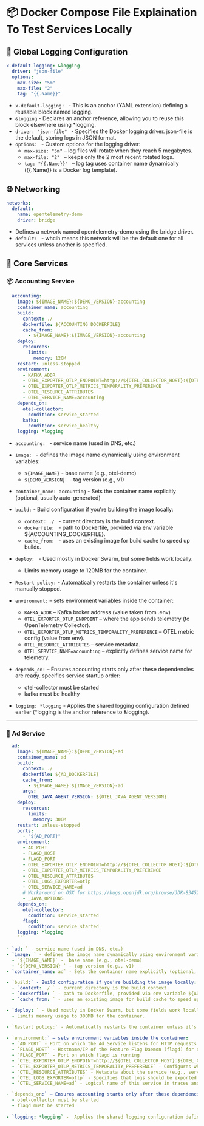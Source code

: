 # 📦 Docker Compose File Explaination To Test Services Locally

## 🔁 Global Logging Configuration
```yaml
x-default-logging: &logging
  driver: "json-file"
  options:
    max-size: "5m"
    max-file: "2"
    tag: "{{.Name}}"
```

- `x-default-logging: ` - This is an anchor (YAML extension) defining a reusable block named logging.
- `&logging` -  Declares an anchor reference, allowing you to reuse this block elsewhere using *logging.
- `driver: "json-file" ` -  Specifies the Docker logging driver. json-file is the default, storing logs in JSON format.
- `options: ` - Custom options for the logging driver:
  - `max-size: "5m"` – log files will rotate when they reach 5 megabytes.
  - `max-file: "2" ` – keeps only the 2 most recent rotated logs.
  - `tag: "{{.Name}}" ` – log tag uses container name dynamically ({{.Name}} is a Docker log template).

## 🌐 Networking

```yaml
networks:
  default:
    name: opentelemetry-demo
    driver: bridge
```

- Defines a network named opentelemetry-demo using the bridge driver.
- `default: ` - whcih means this network will be the default one for all services unless another is specified.

## 🧱 Core Services

### 📦 Accounting Service

```yaml
  accounting:
    image: ${IMAGE_NAME}:${DEMO_VERSION}-accounting
    container_name: accounting
    build:
      context: ./
      dockerfile: ${ACCOUNTING_DOCKERFILE}
      cache_from:
        - ${IMAGE_NAME}:${IMAGE_VERSION}-accounting
    deploy:
      resources:
        limits:
          memory: 120M
    restart: unless-stopped
    environment:
      - KAFKA_ADDR
      - OTEL_EXPORTER_OTLP_ENDPOINT=http://${OTEL_COLLECTOR_HOST}:${OTEL_COLLECTOR_PORT_HTTP}
      - OTEL_EXPORTER_OTLP_METRICS_TEMPORALITY_PREFERENCE
      - OTEL_RESOURCE_ATTRIBUTES
      - OTEL_SERVICE_NAME=accounting
    depends_on:
      otel-collector:
        condition: service_started
      kafka:
        condition: service_healthy
    logging: *logging
```

- `accounting: ` - service name (used in DNS, etc.)
- `image: ` - defines the image name dynamically using environment variables:
  - `${IMAGE_NAME}` -  base name (e.g., otel-demo)
  - `${DEMO_VERSION} ` - tag version (e.g., v1)
- `container_name: accounting` - Sets the container name explicitly (optional, usually auto-generated)

- `build:` - Build configuration if you're building the image locally:
  - `context: ./ ` - current directory is the build context.
  - `dockerfile: ` - path to Dockerfile, provided via env variable ${ACCOUNTING_DOCKERFILE}.
  - `cache_from: ` - uses an existing image for build cache to speed up builds.

- `deploy: ` - Used mostly in Docker Swarm, but some fields work locally:
  - Limits memory usage to 120MB for the container.

- `Restart policy:` - Automatically restarts the container unless it's manually stopped.
  
- `environment:` – sets environment variables inside the container:
  - `KAFKA_ADDR` – Kafka broker address (value taken from .env)
  - `OTEL_EXPORTER_OTLP_ENDPOINT` – where the app sends telemetry (to OpenTelemetry Collector).
  - `OTEL_EXPORTER_OTLP_METRICS_TEMPORALITY_PREFERENCE` – OTEL metric config (value from env).
  - `OTEL_RESOURCE_ATTRIBUTES` – service metadata.
  - `OTEL_SERVICE_NAME=accounting` – explicitly defines service name for telemetry.

- `depends_on:` – Ensures accounting starts only after these dependencies are ready. specifies service startup order:
  - otel-collector must be started
  - kafka must be healthy

- `logging: *logging` -  Applies the shared logging configuration defined earlier (*logging is the anchor reference to &logging).

---

### 📢 Ad Service

```yaml
  ad:
    image: ${IMAGE_NAME}:${DEMO_VERSION}-ad
    container_name: ad
    build:
      context: ./
      dockerfile: ${AD_DOCKERFILE}
      cache_from:
        - ${IMAGE_NAME}:${IMAGE_VERSION}-ad
      args:
        OTEL_JAVA_AGENT_VERSION: ${OTEL_JAVA_AGENT_VERSION}
    deploy:
      resources:
        limits:
          memory: 300M
    restart: unless-stopped
    ports:
      - "${AD_PORT}"
    environment:
      - AD_PORT
      - FLAGD_HOST
      - FLAGD_PORT
      - OTEL_EXPORTER_OTLP_ENDPOINT=http://${OTEL_COLLECTOR_HOST}:${OTEL_COLLECTOR_PORT_HTTP}
      - OTEL_EXPORTER_OTLP_METRICS_TEMPORALITY_PREFERENCE
      - OTEL_RESOURCE_ATTRIBUTES
      - OTEL_LOGS_EXPORTER=otlp
      - OTEL_SERVICE_NAME=ad
      # Workaround on OSX for https://bugs.openjdk.org/browse/JDK-8345296
      - _JAVA_OPTIONS
    depends_on:
      otel-collector:
        condition: service_started
      flagd:
        condition: service_started
    logging: *logging
    ```

- `ad: ` - service name (used in DNS, etc.)
- `image: ` - defines the image name dynamically using environment variables:
  - `${IMAGE_NAME}` -  base name (e.g., otel-demo)
  - `${DEMO_VERSION} ` - tag version (e.g., v1)
- `container_name: ad` - Sets the container name explicitly (optional, usually auto-generated)

- `build:` - Build configuration if you're building the image locally:
  - `context: ./ ` - current directory is the build context.
  - `dockerfile: ` - path to Dockerfile, provided via env variable ${AD_DOCKERFILE}.
  - `cache_from: ` - uses an existing image for build cache to speed up builds.

- `deploy: ` - Used mostly in Docker Swarm, but some fields work locally:
  - Limits memory usage to 300MB for the container.

- `Restart policy:` - Automatically restarts the container unless it's manually stopped.
  
- `environment:` – sets environment variables inside the container:
  - `AD_PORT` - Port on which the Ad Service listens for HTTP requests
  - `FLAGD_HOST` - Hostname/IP of the Feature Flag Daemon (flagd) for dynamic config
  - `FLAGD_PORT` - Port on which flagd is running
  - `OTEL_EXPORTER_OTLP_ENDPOINT=http://${OTEL_COLLECTOR_HOST}:${OTEL_COLLECTOR_PORT_HTTP}` - Endpoint of the OpenTelemetry Collector to export telemetry data (traces/metrics/logs)
  - `OTEL_EXPORTER_OTLP_METRICS_TEMPORALITY_PREFERENCE` - Configures whether metrics are cumulative or delta (e.g., 'delta', 'cumulative')
  - `OTEL_RESOURCE_ATTRIBUTES` - Metadata about the service (e.g., service.version, deployment.environment)
  - `OTEL_LOGS_EXPORTER=otlp` - Specifies that logs should be exported using OTLP protocol
  - `OTEL_SERVICE_NAME=ad` - Logical name of this service in traces and metrics (shown in tools like Jaeger/Grafana)

- `depends_on:` – Ensures accounting starts only after these dependencies are ready. specifies service startup order:
  - otel-collector must be started
  - flagd must be started
    
- `logging: *logging` -  Applies the shared logging configuration defined earlier (*logging is the anchor reference to &logging).
